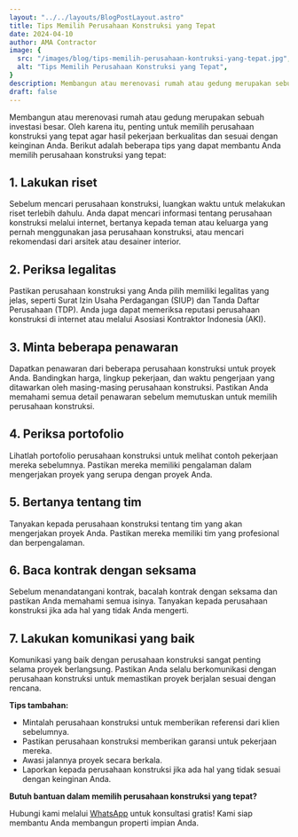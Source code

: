 ```yaml
---
layout: "../../layouts/BlogPostLayout.astro"
title: Tips Memilih Perusahaan Konstruksi yang Tepat
date: 2024-04-10
author: AMA Contractor
image: {
  src: "/images/blog/tips-memilih-perusahaan-kontruksi-yang-tepat.jpg",
  alt: "Tips Memilih Perusahaan Konstruksi yang Tepat",
}
description: Membangun atau merenovasi rumah atau gedung merupakan sebuah investasi besar. Oleh karena itu, penting untuk memilih perusahaan konstruksi yang tepat agar hasil pekerjaan berkualitas dan sesuai dengan keinginan Anda.
draft: false
---
```


Membangun atau merenovasi rumah atau gedung merupakan sebuah investasi besar. Oleh karena itu, penting untuk memilih perusahaan konstruksi yang tepat agar hasil pekerjaan berkualitas dan sesuai dengan keinginan Anda. Berikut adalah beberapa tips yang dapat membantu Anda memilih perusahaan konstruksi yang tepat:

## 1\. Lakukan riset ##

Sebelum mencari perusahaan konstruksi, luangkan waktu untuk melakukan riset terlebih dahulu. Anda dapat mencari informasi tentang perusahaan konstruksi melalui internet, bertanya kepada teman atau keluarga yang pernah menggunakan jasa perusahaan konstruksi, atau mencari rekomendasi dari arsitek atau desainer interior.

## 2\. Periksa legalitas ##

Pastikan perusahaan konstruksi yang Anda pilih memiliki legalitas yang jelas, seperti Surat Izin Usaha Perdagangan (SIUP) dan Tanda Daftar Perusahaan (TDP). Anda juga dapat memeriksa reputasi perusahaan konstruksi di internet atau melalui Asosiasi Kontraktor Indonesia (AKI).

## 3\. Minta beberapa penawaran ##

Dapatkan penawaran dari beberapa perusahaan konstruksi untuk proyek Anda. Bandingkan harga, lingkup pekerjaan, dan waktu pengerjaan yang ditawarkan oleh masing-masing perusahaan konstruksi. Pastikan Anda memahami semua detail penawaran sebelum memutuskan untuk memilih perusahaan konstruksi.

## 4\. Periksa portofolio ##

Lihatlah portofolio perusahaan konstruksi untuk melihat contoh pekerjaan mereka sebelumnya. Pastikan mereka memiliki pengalaman dalam mengerjakan proyek yang serupa dengan proyek Anda.

## 5\. Bertanya tentang tim ##

Tanyakan kepada perusahaan konstruksi tentang tim yang akan mengerjakan proyek Anda. Pastikan mereka memiliki tim yang profesional dan berpengalaman.

## 6\. Baca kontrak dengan seksama ##

Sebelum menandatangani kontrak, bacalah kontrak dengan seksama dan pastikan Anda memahami semua isinya. Tanyakan kepada perusahaan konstruksi jika ada hal yang tidak Anda mengerti.

## 7\. Lakukan komunikasi yang baik ##

Komunikasi yang baik dengan perusahaan konstruksi sangat penting selama proyek berlangsung. Pastikan Anda selalu berkomunikasi dengan perusahaan konstruksi untuk memastikan proyek berjalan sesuai dengan rencana.

**Tips tambahan:**

-   Mintalah perusahaan konstruksi untuk memberikan referensi dari klien sebelumnya.
-   Pastikan perusahaan konstruksi memberikan garansi untuk pekerjaan mereka.
-   Awasi jalannya proyek secara berkala.
-   Laporkan kepada perusahaan konstruksi jika ada hal yang tidak sesuai dengan keinginan Anda.

**Butuh bantuan dalam memilih perusahaan konstruksi yang tepat?**

Hubungi kami melalui [WhatsApp](https://api.whatsapp.com/send?phone=6285780007121&text=Halo%20saya%20ingin%20konsultasi%20tentang) untuk konsultasi gratis! Kami siap membantu Anda membangun properti impian Anda.
